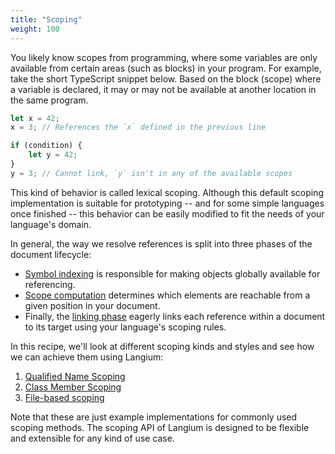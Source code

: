 ```yaml
---
title: "Scoping"
weight: 100
---
```


You likely know scopes from programming, where some variables are only available from certain areas (such as blocks) in your program. For example, take the short TypeScript snippet below. Based on the block (scope) where a variable is declared, it may or may not be available at another location in the same program.

```ts
let x = 42;
x = 3; // References the `x` defined in the previous line

if (condition) {
    let y = 42;
}
y = 3; // Cannot link, `y` isn't in any of the available scopes
```

This kind of behavior is called lexical scoping. Although this default scoping implementation is suitable for prototyping -- and for some simple languages once finished -- this behavior can be easily modified to fit the needs of your language's domain.

In general, the way we resolve references is split into three phases of the document lifecycle:

- [Symbol indexing](/docs/reference/document-lifecycle#symbol-indexing) is responsible for making objects globally available for referencing.
- [Scope computation](/docs/reference/document-lifecycle#computing-scopes) determines which elements are reachable from a given position in your document.
- Finally, the [linking phase](/docs/reference/document-lifecycle#linking) eagerly links each reference within a document to its target using your language's scoping rules.

In this recipe, we'll look at different scoping kinds and styles and see how we can achieve them using Langium:

1. [Qualified Name Scoping](/docs/recipes/scoping/qualified-name)
2. [Class Member Scoping](/docs/recipes/scoping/class-member)
3. [File-based scoping](/docs/recipes/scoping/file-based)

Note that these are just example implementations for commonly used scoping methods.
The scoping API of Langium is designed to be flexible and extensible for any kind of use case.
